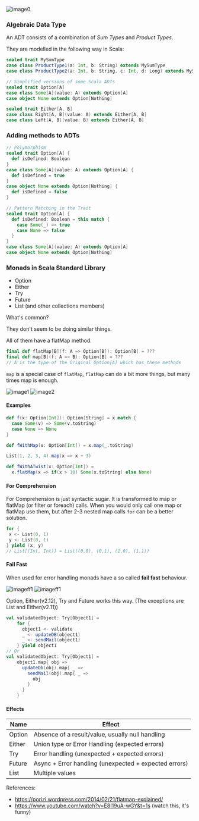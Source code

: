 ![image0](https://image.slidesharecdn.com/monadicjava-forpdf-131109061340-phpapp02/95/monadic-java-4-638.jpg?cb=1455559018)

### Algebraic Data Type

An ADT consists of a combination of _Sum Types_ and _Product Types_.

They are modelled in the following way in Scala:
```scala
sealed trait MySumType
case class ProductType1(a: Int, b: String) extends MySumType
case class ProductType2(a: Int, b: String, c: Int, d: Long) extends MySumType
```

```scala
// Simplified versions of some Scala ADTs
sealed trait Option[A]
case class Some[A](value: A) extends Option[A]
case object None extends Option[Nothing]

sealed trait Either[A, B] 
case class Right[A, B](value: A) extends Either[A, B]
case class Left[A, B](value: B) extends Either[A, B]
```

### Adding methods to ADTs
```scala
// Polymorphism 
sealed trait Option[A] {
  def isDefined: Boolean
}
case class Some[A](value: A) extends Option[A] {
  def isDefined = true
}
case object None extends Option[Nothing] {
  def isDefined = false
}

// Pattern Matching in the Trait
sealed trait Option[A] {
  def isDefined: Boolean = this match {
    case Some(_) => true
    case None => false
  }
}
case class Some[A](value: A) extends Option[A] 
case object None extends Option[Nothing]
```


### Monads in Scala Standard Library
  * Option
  * Either
  * Try
  * Future
  * List (and other collections members)
 
What's common?

They don't seem to be doing similar things.

All of them have a flatMap method. 

```scala
final def flatMap[B](f: A => Option[B]): Option[B] = ???
final def map[B](f: A => B): Option[B] = ???
// A is the type of the Original Option[A] which has these methods
```

```map``` is a special case of ```flatMap```, 
```flatMap``` can do a bit more things, but many times map is enough.

![image1](https://porizi.files.wordpress.com/2014/02/map.png)
![image2](https://porizi.files.wordpress.com/2014/02/flatmap.png)


#### Examples
```scala
def f(x: Option[Int]): Option[String] = x match {
  case Some(v) => Some(v.toString)
  case None => None
}

def fWithMap(x: Option[Int]) = x.map(_.toString)

List(1, 2, 3, 4).map(x => x + 3)

def fWithATwist(x: Option[Int]) = 
  x.flatMap(x => if(x > 10) Some(x.toString) else None)

```


#### For Comprehension

For Comprehension is just syntactic sugar. It is transformed to map or flatMap (or filter or foreach) calls.
When you would only call one map or flatMap use them, but after 2-3 nested map calls
```for``` can be a better solution.

```scala
for {
 x <- List(0, 1)
 y <- List(0, 1)
} yield (x, y)
// List[(Int, Int)] = List((0,0), (0,1), (1,0), (1,1))
```

#### Fail Fast
When used for error handling monads have a so called __fail fast__ behaviour.

![imageff1](https://image.slidesharecdn.com/railway-oriented-programming-slideshare-140312155941-phpapp01/95/railway-oriented-programming-74-638.jpg?cb=1427456657)
![imageff1](https://image.slidesharecdn.com/railway-oriented-programming-slideshare-140312155941-phpapp01/95/railway-oriented-programming-78-638.jpg?cb=1427456657)

Option, Either(v2.12), Try and Future works this way. (The 
exceptions are List and Either(v2.11))

```scala
val validatedObject: Try[Object1] = 
    for {
      object1 <- validate
      _ <- updateDB(object1)
      _ <- sendMail(object1)
    } yield object1
// Or
val validatedObject: Try[Object1] = 
    object1.map{ obj =>
      updateDb(obj).map{ _ => 
        sendMail(obj).map{ _ =>
          obj
        }
      }
    }
```


#### Effects
| Name | Effect| 
| ----- | ---- | 
| Option | Absence of a result/value, usually null handling |
| Either | Union type or Error Handling (expected errors) |
| Try | Error handling (unexpected + expected errors) |
| Future | Async + Error handling (unexpected + expected errors)  |
| List | Multiple values |
  

  
  

 References: 
  * https://porizi.wordpress.com/2014/02/21/flatmap-explained/
  * https://www.youtube.com/watch?v=E8I19uA-wGY&t=1s (watch this, it's funny)
